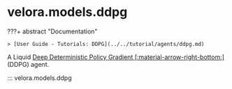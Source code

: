 # velora.models.ddpg

???+ abstract "Documentation"

    > [User Guide - Tutorials: DDPG](../../tutorial/agents/ddpg.md)

A Liquid [Deep Deterministic Policy Gradient [:material-arrow-right-bottom:]](https://arxiv.org/abs/1509.02971) (DDPG) agent.

::: velora.models.ddpg

